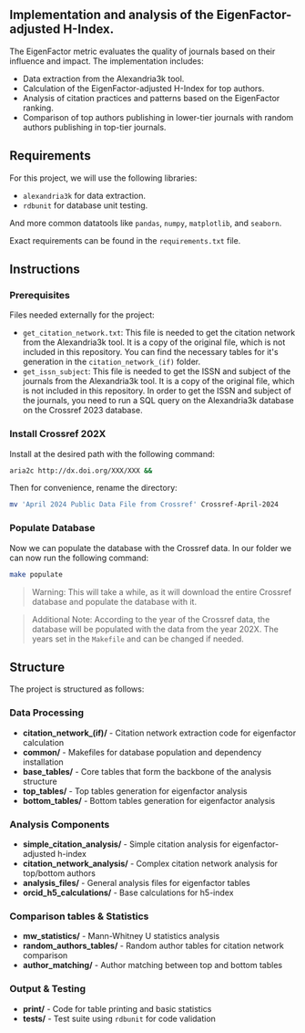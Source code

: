 ## Implementation and analysis of the EigenFactor-adjusted H-Index. 
The EigenFactor metric evaluates the quality of journals based on their influence and impact. The implementation includes:

- Data extraction from the Alexandria3k tool.
- Calculation of the EigenFactor-adjusted H-Index for top authors.
- Analysis of citation practices and patterns based on the EigenFactor ranking.
- Comparison of top authors publishing in lower-tier journals with random authors publishing in top-tier journals.

## Requirements

For this project, we will use the following libraries:
- `alexandria3k` for data extraction.
- `rdbunit` for database unit testing.

And more common datatools like `pandas`, `numpy`, `matplotlib`, and `seaborn`.

Exact requirements can be found in the `requirements.txt` file.

## Instructions

### Prerequisites

Files needed externally for the project:

- ``get_citation_network.txt``: This file is needed to get the citation network from the Alexandria3k tool. It is a copy of the original file, which is not included in this repository. You can find the necessary tables for it's generation in the `citation_network_(if)` folder.
- ``get_issn_subject``: This file is needed to get the ISSN and subject of the journals from the Alexandria3k tool. It is a copy of the original file, which is not included in this repository. In order to get the ISSN and subject of the journals, you need to run a SQL query on the Alexandria3k database on the Crossref 2023 database.

### Install Crossref 202X

Install at the desired path with the following command:

```bash
aria2c http://dx.doi.org/XXX/XXX &&
```

Then for convenience, rename the directory:

```bash
mv 'April 2024 Public Data File from Crossref' Crossref-April-2024
```

### Populate Database

Now we can populate the database with the Crossref data. In our folder we can now run the following command:

```bash
make populate
```

> Warning: This will take a while, as it will download the entire Crossref database and populate the database with it. 

> Additional Note: According to the year of the Crossref data, the database will be populated with the data from the year 202X.
> The years set in the `Makefile` and can be changed if needed.


## Structure 

The project is structured as follows:

### Data Processing
* **citation_network_(if)/** - Citation network extraction code for eigenfactor calculation
* **common/** - Makefiles for database population and dependency installation
* **base_tables/** - Core tables that form the backbone of the analysis structure
* **top_tables/** - Top tables generation for eigenfactor analysis
* **bottom_tables/** - Bottom tables generation for eigenfactor analysis

### Analysis Components
* **simple_citation_analysis/** - Simple citation analysis for eigenfactor-adjusted h-index
* **citation_network_analysis/** - Complex citation network analysis for top/bottom authors
* **analysis_files/** - General analysis files for eigenfactor tables
* **orcid_h5_calculations/** - Base calculations for h5-index

### Comparison tables & Statistics
* **mw_statistics/** - Mann-Whitney U statistics analysis
* **random_authors_tables/** - Random author tables for citation network comparison
* **author_matching/** - Author matching between top and bottom tables

### Output & Testing
* **print/** - Code for table printing and basic statistics
* **tests/** - Test suite using `rdbunit` for code validation
